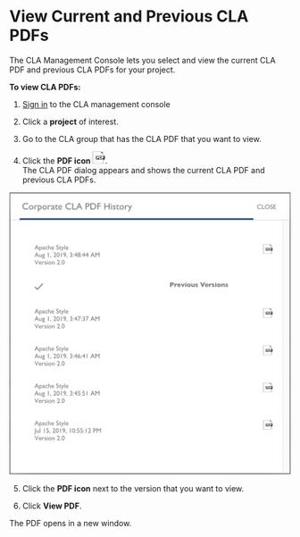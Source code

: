 # View Current and Previous CLA PDFs

The CLA Management Console lets you select and view the current CLA PDF and previous CLA PDFs for your project.

**To view CLA PDFs:**

1. [Sign in](sign-in-to-the-cla-management-console.md) to the CLA management console

2. Click a **project** of interest.

3. Go to the CLA group that has the CLA PDF that you want to view.

4. Click the **PDF icon** ![PDF icon](../../.gitbook/assets/pdf-icon.png).  
The CLA PDF dialog appears and shows the current CLA PDF and previous CLA PDFs.

![CLA View CLA PDF Versions](../../.gitbook/assets/cla-view-cla-pdf-versions.png)

5. Click the **PDF icon** next to the version that you want to view.

6. Click **View PDF**.

The PDF opens in a new window.


